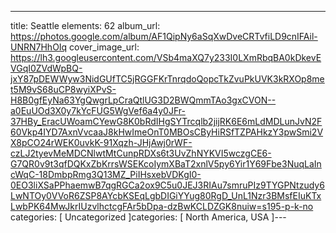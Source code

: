 ---
title: Seattle
elements: 62
album_url: https://photos.google.com/album/AF1QipNy6aSqXwDveCRTvfiLD9cnIFAil-UNRN7HhOIq
cover_image_url: https://lh3.googleusercontent.com/VSb4maXQ7y233I0LXmRbqBA0kDkevEVGqI0ZVdWpBQ-jxY87pDEWWyw3NidGUfTC5jRGGFKrTnrqdoQopcTkZvuPkUVK3kRXOp8met5M9vS68uCP8wyiXPvS-H8B0gfEyNa63YgQwgrLpCraQtlUG3D2BWQmmTAo3gxCVON--a0EuUOd3X0y7kYcFUG5WgVef6a4y0JFr-37HBy_EracUWoamCYewG8K0bRdIHgSYTrcqlb2jijRK6E6mLdMDLunJvN2F60Vkp4IYD7AxnVvcaaJ8kHwImeOnT0MBOsCByHiRSfTZPAHkzY3pwSmi2VX8pCO24rWEK0uvkK-91Xqzh-JHjAwj0rWF-czLJ2tyevMeMDCNlwtMtCunpRDXs6t3UvZhNYKVI5wczgCE6-G7QR0v9t3qfDQKxZbKrrsWSEKcoIymXBaT2xnlV5py6Yir1Y69Fbe3NuqLaIncWqC-18DmbpRmg3Q13MZ_PiIHsxebVDKgI0-0EO3liXSaPPhaemwB7qgRGCa2ox9C5u0JEJ3RIAu7smruPIz9TYGPNtzudy6LwNTOy0VVoR6ZSP8AYcbKSEqLgbDIGiYYug80RgD_UnL1Nzr3BMsfEIuKTxLwbPK64MwJkrIUzvlhctcgFAr5bDpa-dzBwKCLDZGK8nuiw=s195-p-k-no
categories: [ Uncategorized ]categories: [ North America, USA ]---
